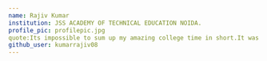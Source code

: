 ```yaml
---
name: Rajiv Kumar 
institution: JSS ACADEMY OF TECHNICAL EDUCATION NOIDA.
profile_pic: profilepic.jpg 
quote:Its impossible to sum up my amazing college time in short.It was Wonderfull.(Classes of 2020) 
github_user: kumarrajiv08
---
```

